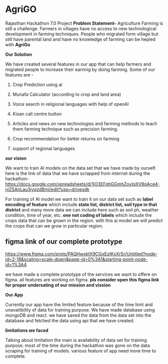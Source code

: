 # AgriGO
Rajasthan Hackathon 7.0 Project
**Problem Statement-**
Agriculture Farming is still a challenge. Farmers in villages have no access to new technological development in farming techniques. People who migrated form village but still have parental land and have no knowledge of farming can be hepled with **AgriGo**

**Our Solution**

We have created several features in our app that can help farmers and migrated people to increase their earnnig by doing farming.
Some of our features are - 

1. Crop Prediction using ai

2. Munafa Calculator (according to crop and land area)

3. Voice search in religional languages with help of openAI

4. Kisan call centre button

5. Articles and news on new technologies and farming methods to teach them farming technique such as precision farming.

6. Crop recommendation for better returns on farming

7. support of regional languages

**our vision**

We want to train AI models on the data set that we have made by ourself.
here is the link of data that we have scrapped from internet during the hackathon- 
https://docs.google.com/spreadsheets/d/1jO3EFqhGGmhZovlqXV8qAce4-njZSAnLau3iyqzdBmI/edit?usp=drivesdk

For training of AI model we want to train it on our data set such as **label encoding of feature** which include **state list, district list, soil type in that district** and many more data we can include here such as soil ph, weather condition, time of year, etc.
**one not coding of labels** which include the crops data that can be grown in the region.
with this ai model we will predict the crops that can we grow in particular region.


**figma link of our complete prototype**
-
https://www.figma.com/proto/PAQHwxktX9CGxEztKxXrSr/Untitled?node-id=2-18&scaling=scale-down&page-id=0%3A1&starting-point-node-id=1%3A4

we have made a complete prototype of the services we want to offere on figma. all features are working on figma. **pls consider open this figma link for proper undersating of our mission and vission**

**Our App**

Currently our app have the limited feature because of the time limit and unavailibility of data for training purpose. We have made database using mongoDB and react. we have saved the data from the data set into the database and fetched the data using api that we have created. 

**limitations we faced**

Talking about limitation the main is availability of data set for training purpose. most of the time during the hackathon was gone on the data scraping for training of models. various feature of app need more time to complete.

